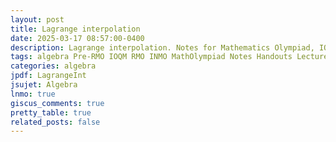 ```yaml
---
layout: post
title: Lagrange interpolation
date: 2025-03-17 08:57:00-0400
description: Lagrange interpolation. Notes for Mathematics Olympiad, IOQM, RMO, INMO. Problem set, Solutions, Questions, Answers, Hints, Walkthroughs, Discussions.
tags: algebra Pre-RMO IOQM RMO INMO MathOlympiad Notes Handouts LectureNotes
categories: algebra
jpdf: LagrangeInt
jsujet: Algebra
lnmo: true
giscus_comments: true
pretty_table: true
related_posts: false
---
```

